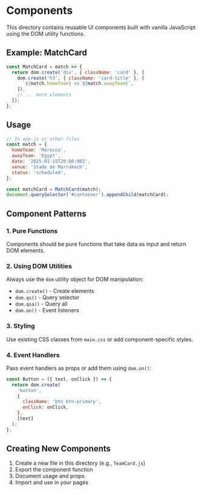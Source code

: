 # Components

This directory contains reusable UI components built with vanilla JavaScript using the DOM utility functions.

## Example: MatchCard

```javascript
const MatchCard = match => {
  return dom.create('div', { className: 'card' }, [
    dom.create('h3', { className: 'card-title' }, [
      `${match.homeTeam} vs ${match.awayTeam}`,
    ]),
    // ... more elements
  ]);
};
```

## Usage

```javascript
// In app.js or other files
const match = {
  homeTeam: 'Morocco',
  awayTeam: 'Egypt',
  date: '2025-01-15T20:00:00Z',
  venue: 'Stade de Marrakech',
  status: 'scheduled',
};

const matchCard = MatchCard(match);
document.querySelector('#container').appendChild(matchCard);
```

## Component Patterns

### 1. Pure Functions

Components should be pure functions that take data as input and return DOM elements.

### 2. Using DOM Utilities

Always use the `dom` utility object for DOM manipulation:

- `dom.create()` - Create elements
- `dom.qs()` - Query selector
- `dom.qsa()` - Query all
- `dom.on()` - Event listeners

### 3. Styling

Use existing CSS classes from `main.css` or add component-specific styles.

### 4. Event Handlers

Pass event handlers as props or add them using `dom.on()`:

```javascript
const Button = ({ text, onClick }) => {
  return dom.create(
    'button',
    {
      className: 'btn btn-primary',
      onClick: onClick,
    },
    [text]
  );
};
```

## Creating New Components

1. Create a new file in this directory (e.g., `TeamCard.js`)
2. Export the component function
3. Document usage and props
4. Import and use in your pages
